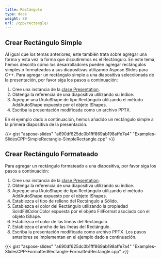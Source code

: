 ```yaml
---
title: Rectángulo
type: docs
weight: 80
url: /cpp/rectangle/
---
```


## **Crear Rectángulo Simple**
Al igual que los temas anteriores, este también trata sobre agregar una forma y esta vez la forma que discutiremos es el Rectángulo. En este tema, hemos descrito cómo los desarrolladores pueden agregar rectángulos simples o formateados a sus diapositivas utilizando Aspose.Slides para C++. Para agregar un rectángulo simple a una diapositiva seleccionada de la presentación, por favor siga los pasos a continuación:

1. Cree una instancia de la [clase Presentation](http://www.aspose.com/api/net/slides/aspose.slides/).
1. Obtenga la referencia de una diapositiva utilizando su índice.
1. Agregue una IAutoShape de tipo Rectángulo utilizando el método AddAutoShape expuesto por el objeto IShapes.
1. Escriba la presentación modificada como un archivo PPTX.

En el ejemplo dado a continuación, hemos añadido un rectángulo simple a la primera diapositiva de la presentación.

{{< gist "aspose-slides" "a690df625dc0b1fff869ab198affe7a4" "Examples-SlidesCPP-SimpleRectangle-SimpleRectangle.cpp" >}}

## **Crear Rectángulo Formateado**
Para agregar un rectángulo formateado a una diapositiva, por favor siga los pasos a continuación:

1. Cree una instancia de la [clase Presentation](http://www.aspose.com/api/net/slides/aspose.slides/).
1. Obtenga la referencia de una diapositiva utilizando su índice.
1. Agregue una IAutoShape de tipo Rectángulo utilizando el método AddAutoShape expuesto por el objeto IShapes.
1. Establezca el tipo de relleno del Rectángulo a Sólido.
1. Establezca el color del Rectángulo utilizando la propiedad SolidFillColor.Color expuesta por el objeto FillFormat asociado con el objeto IShape.
1. Establezca el color de las líneas del Rectángulo.
1. Establezca el ancho de las líneas del Rectángulo.
1. Escriba la presentación modificada como archivo PPTX.
   Los pasos anteriores se implementan en el ejemplo dado a continuación.

{{< gist "aspose-slides" "a690df625dc0b1fff869ab198affe7a4" "Examples-SlidesCPP-FormattedRectangle-FormattedRectangle.cpp" >}}
